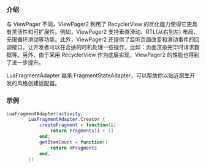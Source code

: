 ### 介绍
与 ViewPager 不同，ViewPager2 利用了 RecyclerView 的优化能力使得它更具有灵活性和可扩展性。例如，ViewPager2 支持垂直滑动、RTL(从右到左) 布局、无限循环滑动等功能。此外，ViewPager2 还提供了监听页面改变和滑动事件的回调接口，让开发者可以在合适的时机处理一些操作，比如：页面渲染完毕时请求数据等。另外，由于采用 RecyclerView 作为底层实现，ViewPager2 的性能也得到了进一步提升。

LuaFragmentAdapter 继承 FragmentStateAdapter，可以帮助你以贴近原生开发的风格创建适配器。

### 示例

```lua
LuaFragmentAdapter(activity,
        LuaFragmentAdapter.Creator {
            createFragment = function(i)
                return Fragments[i + 1]
            end,
            getItemCount = function()
                return #Fragments
            end,
        })
```